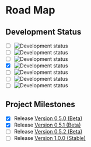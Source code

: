 # Road Map

## Development Status

- [ ] ![Development status](https://img.shields.io/badge/status-planning-lightgrey.svg?longCache=true)
- [ ] ![Development status](https://img.shields.io/badge/status-pre--alpha-red.svg?longCache=true)
- [ ] ![Development status](https://img.shields.io/badge/status-alpha-yellow.svg?longCache=true)
- [x] ![Development status](https://img.shields.io/badge/status-beta-brightgreen.svg?longCache=true)
- [ ] ![Development status](https://img.shields.io/badge/status-stable-blue.svg?longCache=true)
- [ ] ![Development status](https://img.shields.io/badge/status-mature-8A2BE2.svg?longCache=true)
- [ ] ![Development status](https://img.shields.io/badge/status-inactive-lightgrey.svg?longCache=true)

## Project Milestones

- [x] Release [Version 0.5.0 (Beta)](https://github.com/NathanUrwin/cookiecutter-git/releases/tag/v0.5.0)
- [x] Release [Version 0.5.1 (Beta)](https://github.com/NathanUrwin/cookiecutter-git/releases/tag/v0.5.1)
- [ ] Release [Version 0.5.2 (Beta)](https://github.com/NathanUrwin/cookiecutter-git/milestone/3)
- [ ] Release [Version 1.0.0 (Stable)](https://github.com/NathanUrwin/cookiecutter-git/milestone/2)
